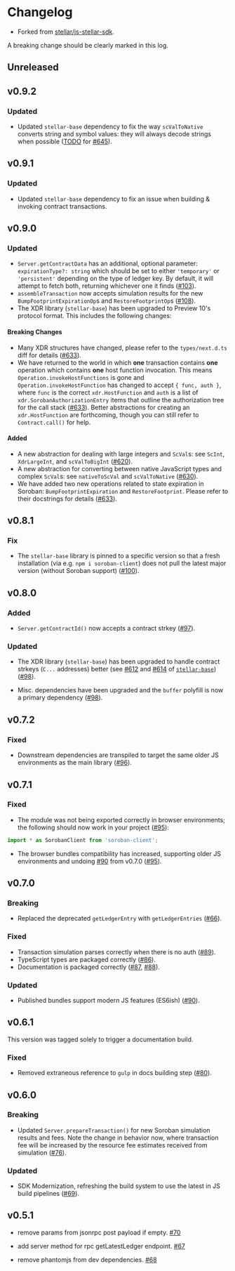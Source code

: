 # Changelog

- Forked from [stellar/js-stellar-sdk](https://github.com/stellar/js-stellar-sdk).

A breaking change should be clearly marked in this log.


## Unreleased


## v0.9.2

### Updated
* Updated `stellar-base` dependency to fix the way `scValToNative` converts string and symbol values: they will always decode strings when possible ([TODO](https://github.com/stellar/js-stellar-base/pull/645) for [#645](https://github.com/stellar/js-stellar-base/pull/645)).


## v0.9.1

### Updated
* Updated `stellar-base` dependency to fix an issue when building & invoking contract transactions.

## v0.9.0

### Updated
* `Server.getContractData` has an additional, optional parameter: `expirationType?: string` which should be set to either `'temporary'` or `'persistent'` depending on the type of ledger key. By default, it will attempt to fetch both, returning whichever one it finds ([#103](https://github.com/stellar/js-soroban-client/pull/103)).
* `assembleTransaction` now accepts simulation results for the new `BumpFootprintExpirationOp`s and `RestoreFootprintOp`s ([#108](https://github.com/stellar/js-soroban-client/pull/108)).
* The XDR library (`stellar-base`) has been upgraded to Preview 10's protocol format. This includes the following changes:

#### Breaking Changes

- Many XDR structures have changed, please refer to the `types/next.d.ts` diff for details ([#633](https://github.com/stellar/js-stellar-base/pull/633)).
- We have returned to the world in which **one** transaction contains **one** operation which contains **one** host function invocation. This means `Operation.invokeHostFunctions` is gone and `Operation.invokeHostFunction` has changed to accept `{ func, auth }`, where `func` is the correct `xdr.HostFunction` and `auth` is a list of `xdr.SorobanAuthorizationEntry` items that outline the authorization tree for the call stack ([#633](https://github.com/stellar/js-stellar-base/pull/633)). Better abstractions for creating an `xdr.HostFunction` are forthcoming, though you can still refer to `Contract.call()` for help.

#### Added

- A new abstraction for dealing with large integers and `ScVal`s: see `ScInt`, `XdrLargeInt`, and `scValToBigInt` ([#620](https://github.com/stellar/js-stellar-base/pull/620)).
- A new abstraction for converting between native JavaScript types and complex `ScVal`s: see `nativeToScVal` and `scValToNative` ([#630](https://github.com/stellar/js-stellar-base/pull/630)).
- We have added two new operations related to state expiration in Soroban: `BumpFootprintExpiration` and `RestoreFootprint`. Please refer to their docstrings for details ([#633](https://github.com/stellar/js-stellar-base/pull/633)).


## v0.8.1

### Fix

* The `stellar-base` library is pinned to a specific version so that a fresh installation (via e.g. `npm i soroban-client`) does not pull the latest major version (without Soroban support) ([#100](https://github.com/stellar/js-soroban-client/pull/100)).


## v0.8.0

### Added

* `Server.getContractId()` now accepts a contract strkey ([#97](https://github.com/stellar/js-soroban-client/pull/97)).

### Updated

* The XDR library (`stellar-base`) has been upgraded to handle contract strkeys (`C...` addresses) better (see [#612](https://github.com/stellar/js-stellar-base/pull/612) and [#614](https://github.com/stellar/js-stellar-base/pull/614) of [`stellar-base`](https://github.com/stellar/js-stellar-base)) ([#98](https://github.com/stellar/js-soroban-client/pull/98)).

* Misc. dependencies have been upgraded and the `buffer` polyfill is now a primary dependency ([#98](https://github.com/stellar/js-soroban-client/pull/98)).


## v0.7.2

### Fixed
* Downstream dependencies are transpiled to target the same older JS environments as the main library ([#96](https://github.com/stellar/js-soroban-client/pull/96)).


## v0.7.1

### Fixed
* The module was not being exported correctly in browser environments; the following should now work in your project ([#95](https://github.com/stellar/js-soroban-client/pull/95)):

```ts
import * as SorobanClient from 'soroban-client';
```

* The browser bundles compatibility has increased, supporting older JS environments and undoing [#90](https://github.com/stellar/js-soroban-client/pull/90) from v0.7.0 ([#95](https://github.com/stellar/js-soroban-client/pull/95)).


## v0.7.0

### Breaking
* Replaced the deprecated `getLedgerEntry` with `getLedgerEntries` ([#66](https://github.com/stellar/js-soroban-client/pull/66)).

### Fixed
* Transaction simulation parses correctly when there is no auth ([#89](https://github.com/stellar/js-soroban-client/pull/89)).
* TypeScript types are packaged correctly ([#86](https://github.com/stellar/js-soroban-client/pull/86)).
* Documentation is packaged correctly ([#87](https://github.com/stellar/js-soroban-client/pull/87), [#88](https://github.com/stellar/js-soroban-client/pull/88)).

### Updated
* Published bundles support modern JS features (ES6ish) ([#90](https://github.com/stellar/js-soroban-client/pull/90)).


## v0.6.1

This version was tagged solely to trigger a documentation build.

### Fixed
* Removed extraneous reference to `gulp` in docs building step ([#80](https://github.com/stellar/js-soroban-client/pull/80)).


## v0.6.0

### Breaking

* Updated `Server.prepareTransaction()` for new Soroban simulation results and fees. Note the change in behavior now, where transaction fee will be increased by the resource fee estimates received from simulation ([#76](https://github.com/stellar/js-soroban-client/issues/76)).

### Updated

* SDK Modernization, refreshing the build system to use the latest in JS build pipelines ([#69](https://github.com/stellar/js-soroban-client/pull/69)).


## v0.5.1

* remove params from jsonrpc post payload if empty. [#70](https://github.com/stellar/js-soroban-client/pull/70)

* add server method for rpc getLatestLedger endpoint. [#67](https://github.com/stellar/js-soroban-client/pull/67)

* remove phantomjs from dev dependencies. [#68](https://github.com/stellar/js-soroban-client/pull/68)

